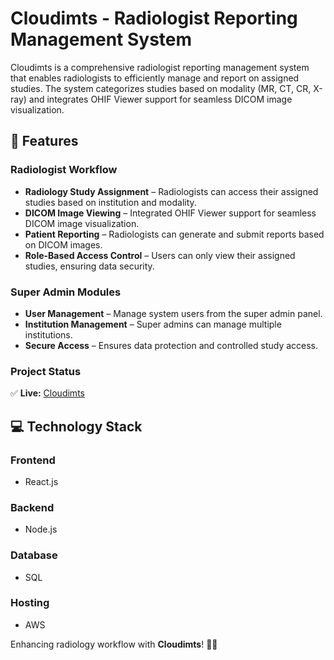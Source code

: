 # Cloudimts - Radiologist Reporting Management System

Cloudimts is a comprehensive radiologist reporting management system that enables radiologists to efficiently manage and report on assigned studies. The system categorizes studies based on modality (MR, CT, CR, X-ray) and integrates OHIF Viewer support for seamless DICOM image visualization.

## 🌟 Features

### Radiologist Workflow
- **Radiology Study Assignment** – Radiologists can access their assigned studies based on institution and modality.
- **DICOM Image Viewing** – Integrated OHIF Viewer support for seamless DICOM image visualization.
- **Patient Reporting** – Radiologists can generate and submit reports based on DICOM images.
- **Role-Based Access Control** – Users can only view their assigned studies, ensuring data security.

### Super Admin Modules
- **User Management** – Manage system users from the super admin panel.
- **Institution Management** – Super admins can manage multiple institutions.
- **Secure Access** – Ensures data protection and controlled study access.

### Project Status
✅ **Live:** [Cloudimts](https://cloudimts.com)

## 💻 Technology Stack

### Frontend
- React.js

### Backend
- Node.js

### Database
- SQL

### Hosting
- AWS

Enhancing radiology workflow with **Cloudimts**! 🏥💡
